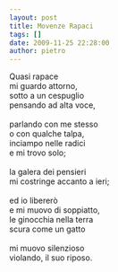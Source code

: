 ```yaml
---
layout: post
title: Movenze Rapaci
tags: []
date: 2009-11-25 22:28:00
author: pietro
---
```

Quasi rapace<br/>mi guardo attorno,<br/>sotto a un cespuglio<br/>pensando ad alta voce,<br/><br/>parlando con me stesso<br/>o con qualche talpa,<br/>inciampo nelle radici<br/>e mi trovo solo;<br/><br/>la galera dei pensieri<br/>mi costringe accanto a ieri;<br/><br/>ed io libererò<br/>e mi muovo di soppiatto,<br/>le ginocchia nella terra<br/>scura come un gatto<br/><br/>mi muovo silenzioso<br/>violando, il suo riposo.
